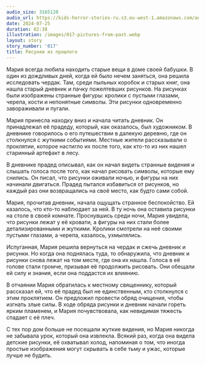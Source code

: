 ```yaml
---
audio_size: 3165120
audio_url: https://kids-horror-stories-ru.s3.eu-west-1.amazonaws.com/audio/017-pictures-from-past.mp3
date: 2024-07-25
duration: 02:38
illustration: /images/017-pictures-from-past.webp
layout: story
story_number: '017'
title: Рисунки из прошлого
---
```


Мария всегда любила находить старые вещи в доме своей бабушки. В один из дождливых дней, когда ей было нечем заняться, она решила исследовать чердак. Там, среди пыльных коробок и старых книг, она нашла старый дневник и пачку пожелтевших рисунков. На рисунках были изображены странные фигуры: кролики с пустыми глазами, черепа, кости и непонятные символы. Эти рисунки одновременно завораживали и пугали.

Мария принесла находку вниз и начала читать дневник. Он принадлежал её прадеду, который, как оказалось, был художником. В дневнике говорилось о его путешествии в далекую деревню, где он столкнулся с жуткими событиями. Местные жители рассказывали о проклятии, которое настигло их после того, как кто-то из них нашел старинный артефакт в лесу.

В дневнике прадед описывал, как он начал видеть странные видения и слышать голоса после того, как начал рисовать символы, которые ему снились. Он писал, что рисунки оживали ночью, и фигуры на них начинали двигаться. Прадед пытался избавиться от рисунков, но каждый раз они возвращались на своё место, как будто сами собой.

Мария, прочитав дневник, начала ощущать странное беспокойство. Ей казалось, что кто-то наблюдает за ней. В ту ночь она оставила рисунки на столе в своей комнате. Проснувшись среди ночи, Мария увидела, что рисунки лежат у её кровати, а фигуры на них стали более детализированными и жуткими. Кролики смотрели на неё своими пустыми глазами, а черепа, казалось, ухмылялись.

Испуганная, Мария решила вернуться на чердак и сжечь дневник и рисунки. Но когда она поднялась туда, то обнаружила, что дневник и рисунки снова лежат на том месте, где она их нашла. Голоса в её голове стали громче, призывая её продолжить рисовать. Они обещали ей силу и знания, если она поддастся их влиянию.

В отчаянии Мария обратилась к местному священнику, который рассказал ей, что её прадед был не единственным, кто столкнулся с этим проклятием. Он предложил провести обряд очищения, чтобы изгнать злые силы. В ходе обряда рисунки и дневник начали гореть ярким пламенем, и Мария почувствовала, как невидимая тяжесть спадает с её плеч.

С тех пор дом больше не посещали жуткие видения, но Мария никогда не забывала урок, который она извлекла. Всякий раз, когда она видела детские рисунки, её охватывал холод, напоминая о том, что иногда простые изображения могут скрывать в себе тьму и ужас, которые лучше не будить.